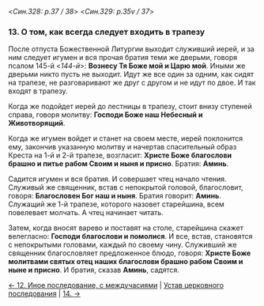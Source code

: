 
<*Син.328: p.37 / 38*>
<*Син.329: p.35v / 37*>

### 13. О том, как всегда следует входить в трапезу

После отпуста Божественной Литургии выходит служивший иерей, и за ним 
следует игумен и вся прочая братия теми же дверьми, говоря псалом 145-й <*144-й*>: 
**Вознесу Тя Боже мой и Царю мой**. Иными же дверьми никто пусть не выходит. 
Идут же все один за одним, как сидят на трапезе, не разговаривают же друг с другом 
и не идут по двое. И так входят в трапезу. 

Когда же подойдет иерей до лестницы в трапезу, стоит внизу ступеней справа, 
говоря молитву: **Господи Боже наш Небесный и Животворящий**. 

Когда же игумен войдет и станет на своем месте, иерей поклонится ему, закончив 
указанную молитву и начертав спасительный образ Креста на 1-й и 2-й трапезе, 
возгласит: **Христе Боже благослови брашно и питье рабом Своим и ныня и присно**. 
Братия: **Аминь**. 

Садится игумен и вся братия. И совершает чтец начало чтения. 
Служивый же священник, встав с непокрытой головой, благословит, говоря: 
**Благословен Бог наш и ныня**. Братия говорит: **Аминь**. 
Служащий же 1-й трапезе, которого назовет старейшина, всем повелевает молчать. 
А чтец начинает читать. 

Затем, когда вносят варево и поставят на столе, старейшина скажет велегласно: 
**Господи благослови и помолися**. И все, встав, становятся с непокрытыми головами, 
каждый по своему чину. Служивший же священник благословляет предложенное блюдо, 
говоря: **Христе Боже молитвами святых отец наших благослови брашно рабом Своим 
и ныне и присно**. И братия, сказав **Аминь**, садятся.

[← 12. Иное последование, с междучасиями](012.md)
| [Устав церковного последования](README.md)
| [14.  →](014.md)
